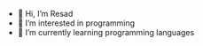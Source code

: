 - 👋 Hi, I’m Resad 
- 👀 I’m interested in programming 
- 🌱 I’m currently learning programming languages 

<!---
resadNebiyev/resadNebiyev is a ✨ special ✨ repository because its `README.md` (this file) appears on your GitHub profile.
You can click the Preview link to take a look at your changes.
--->

